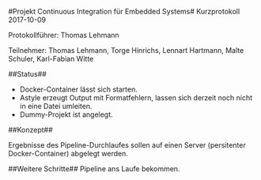 #Projekt Continuous Integration für Embedded Systems# Kurzprotokoll 2017-10-09
Protokollführer: Thomas Lehmann

Teilnehmer:
Thomas Lehmann,
Torge Hinrichs, Lennart Hartmann, Malte Schuler, 
Karl-Fabian Witte
##Status## 
- Docker-Container lässt sich starten.- Astyle erzeugt Output mit Formatfehlern, lassen sich derzeit noch nicht in eine Datei umleiten.- Dummy-Projekt ist angelegt.##Konzept## 
Ergebnisse des Pipeline-Durchlaufes sollen auf einen Server (persitenter Docker-Container) abgelegt werden.
##Weitere Schritte## Pipeline ans Laufe bekommen.